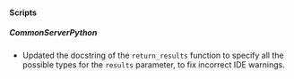 
#### Scripts

##### CommonServerPython

- Updated the docstring of the `return_results` function to specify all the possible types for the `results` parameter, to fix incorrect IDE warnings.
